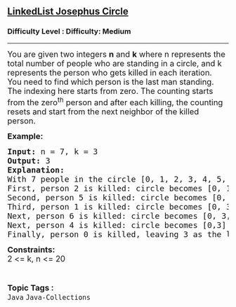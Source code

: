 <h2><a href="https://www.geeksforgeeks.org/problems/linkedlist-josephus-circle/1?page=7&category=Java&status=unsolved&sortBy=submissions">LinkedList Josephus Circle</a></h2><h3>Difficulty Level : Difficulty: Medium</h3><hr><div class="problems_problem_content__Xm_eO"><p><span style="font-size: 18px;">You are given two integers <strong>n</strong> and <strong>k</strong> where n represents the total number of people who are standing in a circle, and k represents the person who gets killed in each iteration.<br></span><span style="font-size: 18px;">You need to find which person is the last man standing. The indexing here starts from zero. The counting starts from the zero<sup>th</sup> person and after each killing, the counting resets and start from the next neighbor of the killed person.</span></p>
<p><strong><span style="font-size: 18px;">Example:</span></strong></p>
<pre><span style="font-size: 18px;"><strong>Input: </strong>n = 7, k = 3
<strong>Output: </strong>3</span>
<span style="font-size: 18px;"><strong>Explanation:<br></strong>With 7 people in the circle [0, 1, 2, 3, 4, 5, 6], counting every 3rd person:<br>First, person 2 is killed: circle becomes [0, 1, 3, 4, 5, 6]<br>Second, person 5 is killed: circle becomes [0, 1, 3, 4, 6]<br>Third, person 1 is killed: circle becomes [0, 3, 4, 6]<br>Next, person 6 is killed: circle becomes [0, 3, 4]<br>Next, person 4 is killed: circle becomes [0,3]<br>Finally, person 0 is killed, leaving 3 as the last person standing</span></pre>
<p><span style="font-size: 18px;"><strong>Constraints:</strong><br>2 &lt;= k, n &lt;= 20</span></p></div><br><p><span style=font-size:18px><strong>Topic Tags : </strong><br><code>Java</code>&nbsp;<code>Java-Collections</code>&nbsp;